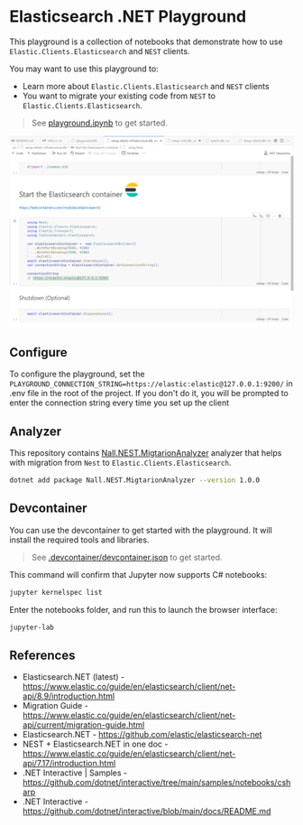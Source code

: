 # Elasticsearch .NET Playground

This playground is a collection of notebooks that demonstrate how to use `Elastic.Clients.Elasticsearch` and `NEST` clients.

You may want to use this playground to:
* Learn more about `Elastic.Clients.Elasticsearch` and `NEST` clients
* You want to migrate your existing code from `NEST` to `Elastic.Clients.Elasticsearch`.

> See [playground.ipynb](./playground.ipynb) to get started.

![setup-elastic-infra](./assets/setup-elastic-infra.png)

## Configure

To configure the playground, set the `PLAYGROUND_CONNECTION_STRING=https://elastic:elastic@127.0.0.1:9200/` in .env file in the root of the project. If you don't do it, you will be prompted to enter the connection string every time you set up the client

## Analyzer

This repository contains [Nall.NEST.MigtarionAnalyzer](https://github.com/NikiforovAll/elasticsearch-dotnet-playground/pkgs/nuget/Nall.NEST.MigtarionAnalyzer) analyzer that helps with migration from `Nest` to `Elastic.Clients.Elasticsearch`.

```bash
dotnet add package Nall.NEST.MigtarionAnalyzer --version 1.0.0
```

## Devcontainer

You can use the devcontainer to get started with the playground. It will install the required tools and libraries.

> See [.devcontainer/devcontainer.json](./.devcontainer/devcontainer.json) to get started.

This command will confirm that Jupyter now supports C# notebooks:

```bash
jupyter kernelspec list
```

Enter the notebooks folder, and run this to launch the browser interface:

```bash
jupyter-lab
```

## References

* Elasticsearch.NET (latest) - <https://www.elastic.co/guide/en/elasticsearch/client/net-api/8.9/introduction.html>
* Migration Guide - <https://www.elastic.co/guide/en/elasticsearch/client/net-api/current/migration-guide.html>
* Elasticsearch.NET - <https://github.com/elastic/elasticsearch-net>
* NEST + Elasticsearch.NET in one doc - <https://www.elastic.co/guide/en/elasticsearch/client/net-api/7.17/introduction.html>
* .NET Interactive | Samples - <https://github.com/dotnet/interactive/tree/main/samples/notebooks/csharp>
* .NET Interactive - <https://github.com/dotnet/interactive/blob/main/docs/README.md>